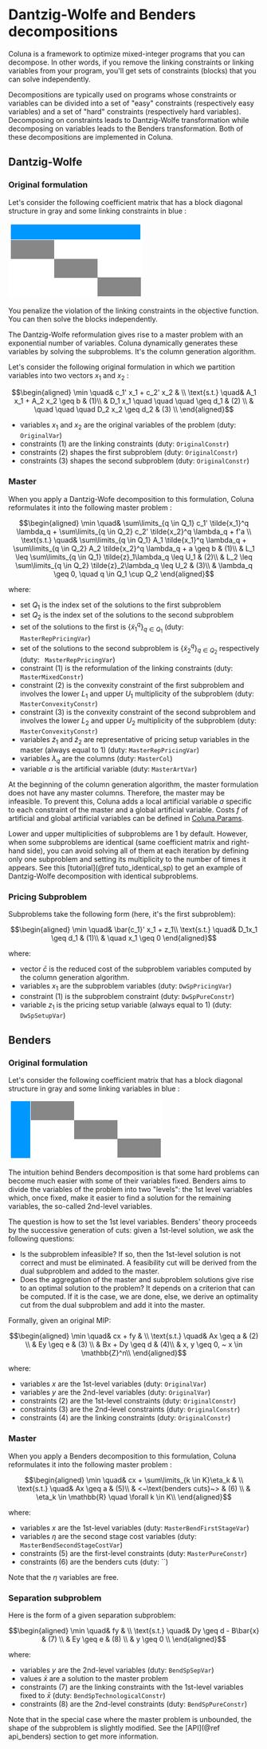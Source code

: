 # Dantzig-Wolfe and Benders decompositions

Coluna is a framework to optimize mixed-integer programs that you can decompose.
In other words, if you remove the linking constraints or linking variables from your
program, you'll get sets of constraints (blocks) that you can solve independently.

Decompositions are typically used on programs whose constraints or variables can be divided into a set of "easy" constraints (respectively easy variables) and a set of "hard" constraints (respectively hard variables). Decomposing on constraints leads to Dantzig-Wolfe transformation while decomposing on variables leads to the Benders transformation. Both of these decompositions are implemented in Coluna. 

## Dantzig-Wolfe


### Original formulation

Let's consider the following coefficient matrix that has a block diagonal structure
in gray and some linking constraints in blue :

![Dantzig-Wolfe decomposition](../assets/img/dwdec.png)

You penalize the violation of the linking constraints in the
objective function. You can then solve the blocks independently.

The Dantzig-Wolfe reformulation gives rise to a master problem with an
exponential number of variables. Coluna dynamically generates these variables by
solving the subproblems. It's the column generation algorithm.

Let's consider the following original formulation in which we partition variables into
two vectors $x_1$ and $x_2$ :

```math
\begin{aligned}
\min \quad& c_1' x_1 + c_2' x_2 & \\
\text{s.t.} \quad& A_1 x_1 + A_2 x_2 \geq b & (1)\\
& D_1 x_1 \quad \quad \quad   \geq d_1 & (2) \\
& \quad   \quad \quad D_2 x_2 \geq d_2 & (3) \\
\end{aligned}
```

- variables $x_1$ and $x_2$ are the original variables of the problem (duty: `OriginalVar`)
- constraints $(1)$ are the linking constraints (duty: `OriginalConstr`)
- constraints $(2)$ shapes the first subproblem (duty: `OriginalConstr`)
- constraints $(3)$ shapes the second subproblem (duty: `OriginalConstr`)

### Master

When you apply a Dantzig-Wofe decomposition to this formulation, 
Coluna reformulates it into the following master problem :

```math
\begin{aligned}
\min \quad& \sum\limits_{q \in Q_1} c_1' \tilde{x_1}^q \lambda_q + \sum\limits_{q \in Q_2} c_2' \tilde{x_2}^q \lambda_q + f'a \\
\text{s.t.} \quad& \sum\limits_{q \in Q_1} A_1 \tilde{x_1}^q \lambda_q + \sum\limits_{q \in Q_2} A_2 \tilde{x_2}^q \lambda_q + a \geq b & (1)\\
& L_1 \leq \sum\limits_{q \in Q_1} \tilde{z}_1\lambda_q \leq U_1 & (2)\\
& L_2 \leq \sum\limits_{q \in Q_2} \tilde{z}_2\lambda_q \leq U_2 & (3)\\
& \lambda_q \geq 0, \quad q \in Q_1 \cup Q_2
\end{aligned}
```

where:
- set $Q_1$ is the index set of the solutions to the first subproblem 
- set $Q_2$ is the index set of the solutions to the second subproblem
- set of the solutions to the first is $\{\tilde{x}^q_1\}_{q \in Q_1}$ (duty: ` MasterRepPricingVar`)
- set of the solutions to the second subproblem is $\{\tilde{x}^q_2\}_{q \in Q_2}$ respectively (duty: ` MasterRepPricingVar`)
- constraint $(1)$ is the reformulation of the linking constraints (duty: `MasterMixedConstr`)
- constraint $(2)$ is the convexity constraint of the first subproblem and involves the lower $L_1$ and upper $U_1$ multiplicity of the subproblem (duty: `MasterConvexityConstr`)
- constraint $(3)$ is the convexity constraint of the second subproblem and involves the lower $L_2$ and upper $U_2$ multiplicity of the subproblem (duty: `MasterConvexityConstr`)
- variables $\tilde{z}_1$ and $\tilde{z}_2$ are representative of pricing setup variables in the master (always equal to $1$) (duty: `MasterRepPricingVar`)
- variables $\lambda_q$ are the columns (duty: `MasterCol`)
- variable $a$ is the artificial variable (duty: `MasterArtVar`)

At the beginning of the column generation algorithm, the master formulation does
not have any master columns. Therefore, the master may be infeasible. 
To prevent this, Coluna adds a local artificial variable $a$ specific to each constraint of the master and a global artificial variable.
Costs $f$ of artificial and global artificial variables can be defined in [Coluna.Params](@ref).

Lower and upper multiplicities of subproblems are $1$ by default.
However, when some subproblems are identical (same coefficient matrix and right-hand side), 
you can avoid solving all of them at each iteration by defining only one subproblem and
setting its multiplicity to the number of times it appears. See this [tutorial](@ref tuto_identical_sp) to get an example of Dantzig-Wolfe decomposition with identical subproblems. 


### Pricing Subproblem

Subproblems take the following form (here, it's the first subproblem):

```math
\begin{aligned}
\min \quad& \bar{c_1}' x_1 + z_1\\
\text{s.t.} \quad& D_1x_1 \geq d_1 & (1)\\
& \quad x_1 \geq 0
\end{aligned}
```

where:
- vector $\bar{c}$ is the reduced cost of the subproblem variables computed by the column generation algorithm. 
- variables $x_1$ are the subproblem variables (duty: `DwSpPricingVar`)
- constraint $(1)$ is the subproblem constraint (duty: `DwSpPureConstr`)
- variable $z_1$ is the pricing setup variable (always equal to $1$) (duty: `DwSpSetupVar`)


## Benders

### Original formulation

Let's consider the following coefficient matrix that has a block diagonal structure
in gray and some linking variables in blue :

![Benders decomposition](../assets/img/bdec.png)

The intuition behind Benders decomposition is that some hard problems can become much easier with some of their variables fixed. 
Benders aims to divide the variables of the problem into two "levels": the 1st level variables which, once fixed, make it easier to find a solution for the remaining variables, the so-called 2nd-level variables.

The question is how to set the 1st level variables. Benders' theory proceeds by the successive generation of cuts: given a 1st-level solution, we ask the following questions:

- Is the subproblem infeasible? If so, then the 1st-level solution is not correct and must be eliminated. A feasibility cut will be derived from the dual subproblem and added to the master.
- Does the aggregation of the master and subproblem solutions give rise to an optimal solution to the problem? It depends on a criterion that can be computed. If it is the case, we are done, else, we derive an optimality cut from the dual subproblem and add it into the master.

Formally, given an original MIP:

```math
\begin{aligned}
\min \quad& cx + fy & \\
\text{s.t.} \quad& Ax \geq a & (2) \\
& Ey \geq e                  & (3) \\
& Bx + Dy \geq d             & (4)\\
& x, y \geq 0, ~ x \in \mathbb{Z}^n\\
\end{aligned}
```

where:
- variables $x$ are the 1st-level variables (duty: `OriginalVar`)
- variables $y$ are the 2nd-level variables (duty: `OriginalVar`)
- constraints (2) are the 1st-level constraints (duty: `OriginalConstr`)
- constraints (3) are the 2nd-level constraints (duty: `OriginalConstr`)
- constraints (4) are the linking constraints (duty: `OriginalConstr`)

### Master

When you apply a Benders decomposition to this formulation, 
Coluna reformulates it into the following master problem :

```math
\begin{aligned}
\min \quad& cx + \sum\limits_{k \in K}\eta_k & \\
\text{s.t.} \quad& Ax \geq a & (5)\\
& <~\text{benders cuts}~> & (6) \\
& \eta_k \in \mathbb{R} \quad \forall k \in K\\
\end{aligned}
```

where:
- variables $x$ are the 1st-level variables (duty: `MasterBendFirstStageVar`)
- variables $\eta$ are the second stage cost variables (duty: `MasterBendSecondStageCostVar`)
- constraints (5) are the first-level constraints (duty: `MasterPureConstr`)
- constraints (6) are the benders cuts (duty: ``)

Note that the $\eta$ variables are free.

### Separation subproblem

Here is the form of a given separation subproblem:

```math
\begin{aligned}
\min \quad& fy & \\
\text{s.t.} \quad& Dy \geq d - B\bar{x} & (7) \\
& Ey \geq e & (8) \\
& y \geq 0 \\
\end{aligned}
```

where:
- variables $y$ are the 2nd-level variables (duty: `BendSpSepVar`)
- values $\bar{x}$ are a solution to the master problem 
- constraints (7) are the linking constraints with the 1st-level variables fixed to $\bar{x}$ (duty: `BendSpTechnologicalConstr`)
- constraints (8) are the 2nd-level constraints (duty: `BendSpPureConstr`)

Note that in the special case where the master problem is unbounded, the shape of the subproblem is slightly modified. See the [API](@ref api_benders) section to get more information.
